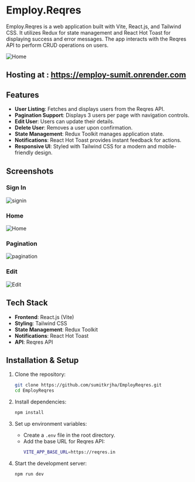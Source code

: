 # Employ.Reqres

Employ.Reqres is a web application built with Vite, React.js, and Tailwind CSS. It utilizes Redux for state management and React Hot Toast for displaying success and error messages. The app interacts with the Reqres API to perform CRUD operations on users.

![Home](https://github.com/user-attachments/assets/a553603f-be7e-4657-ab92-1a0be8d57279)


## Hosting at : https://employ-sumit.onrender.com

## Features

- **User Listing**: Fetches and displays users from the Reqres API.
- **Pagination Support**: Displays 3 users per page with navigation controls.
- **Edit User**: Users can update their details.
- **Delete User**: Removes a user upon confirmation.
- **State Management**: Redux Toolkit manages application state.
- **Notifications**: React Hot Toast provides instant feedback for actions.
- **Responsive UI**: Styled with Tailwind CSS for a modern and mobile-friendly design.

## Screenshots

### Sign In
![signin](https://github.com/user-attachments/assets/900938d2-939b-48fb-8d43-c23ac3dcbddc)

### Home
![Home](https://github.com/user-attachments/assets/351240b0-91a0-4c0f-afe5-20ee739babca)

### Pagination
![pagination](https://github.com/user-attachments/assets/c5aac6ee-e688-43c1-96f7-6fee7f09560c)

### Edit
![Edit](https://github.com/user-attachments/assets/c1215ed0-fe06-4b15-8de5-3950086c9a0a)


## Tech Stack

- **Frontend**: React.js (Vite)
- **Styling**: Tailwind CSS
- **State Management**: Redux Toolkit
- **Notifications**: React Hot Toast
- **API**: Reqres API

## Installation & Setup

1. Clone the repository:

   ```sh
   git clone https://github.com/sumitkrjha/EmployReqres.git
   cd EmployReqres
   ```

2. Install dependencies:

   ```sh
   npm install
   ```

3. Set up environment variables:

   - Create a `.env` file in the root directory.
   - Add the base URL for Reqres API:
     ```sh
     VITE_APP_BASE_URL=https://reqres.in
     ```

4. Start the development server:
   ```sh
   npm run dev
   ```
